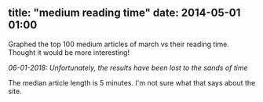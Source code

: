 title: "medium reading time"
date: 2014-05-01 01:00
---

Graphed the top 100 medium articles of march vs their reading time. Thought it would be more interesting!

*06-01-2018: Unfortunately, the results have been lost to the sands of time*

The median article length is 5 minutes. I'm not sure what that says about the site.
